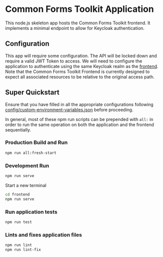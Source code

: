 # Common Forms Toolkit Application

This node.js skeleton app hosts the Common Forms Toolkit frontend. It implements a minimal endpoint to allow for Keycloak authentication.

## Configuration

This app will require some configuration. The API will be locked down and require a valid JWT Token to access. We will need to configure the application to authenticate using the same Keycloak realm as the [frontend](frontend). Note that the Common Forms Toolkit Frontend is currently designed to expect all associated resources to be relative to the original access path.

## Super Quickstart

Ensure that you have filled in all the appropriate configurations following [config/custom-environment-variables.json](config/custom-environment-variables.json) before proceeding.

In general, most of these npm run scripts can be prepended with `all:` in order to run the same operation on both the application and the frontend sequentially.

### Production Build and Run

``` sh
npm run all:fresh-start
```

### Development Run

``` sh
npm run serve
```

Start a new terminal

``` sh
cd frontend
npm run serve
```

### Run application tests

``` sh
npm run test
```

### Lints and fixes application files

``` sh
npm run lint
npm run lint-fix
```
